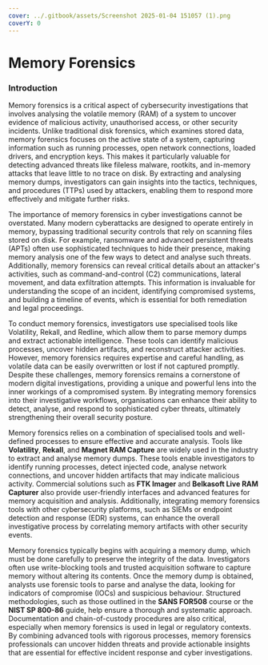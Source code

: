 ```yaml
---
cover: ../.gitbook/assets/Screenshot 2025-01-04 151057 (1).png
coverY: 0
---
```


# Memory Forensics

### Introduction

Memory forensics is a critical aspect of cybersecurity investigations that involves analysing the volatile memory (RAM) of a system to uncover evidence of malicious activity, unauthorised access, or other security incidents. Unlike traditional disk forensics, which examines stored data, memory forensics focuses on the active state of a system, capturing information such as running processes, open network connections, loaded drivers, and encryption keys. This makes it particularly valuable for detecting advanced threats like fileless malware, rootkits, and in-memory attacks that leave little to no trace on disk. By extracting and analysing memory dumps, investigators can gain insights into the tactics, techniques, and procedures (TTPs) used by attackers, enabling them to respond more effectively and mitigate further risks.

The importance of memory forensics in cyber investigations cannot be overstated. Many modern cyberattacks are designed to operate entirely in memory, bypassing traditional security controls that rely on scanning files stored on disk. For example, ransomware and advanced persistent threats (APTs) often use sophisticated techniques to hide their presence, making memory analysis one of the few ways to detect and analyse such threats. Additionally, memory forensics can reveal critical details about an attacker's activities, such as command-and-control (C2) communications, lateral movement, and data exfiltration attempts. This information is invaluable for understanding the scope of an incident, identifying compromised systems, and building a timeline of events, which is essential for both remediation and legal proceedings.

To conduct memory forensics, investigators use specialised tools like Volatility, Rekall, and Redline, which allow them to parse memory dumps and extract actionable intelligence. These tools can identify malicious processes, uncover hidden artifacts, and reconstruct attacker activities. However, memory forensics requires expertise and careful handling, as volatile data can be easily overwritten or lost if not captured promptly. Despite these challenges, memory forensics remains a cornerstone of modern digital investigations, providing a unique and powerful lens into the inner workings of a compromised system. By integrating memory forensics into their investigative workflows, organisations can enhance their ability to detect, analyse, and respond to sophisticated cyber threats, ultimately strengthening their overall security posture.

Memory forensics relies on a combination of specialised tools and well-defined processes to ensure effective and accurate analysis. Tools like **Volatility**, **Rekall**, and **Magnet RAM Capture** are widely used in the industry to extract and analyse memory dumps. These tools enable investigators to identify running processes, detect injected code, analyse network connections, and uncover hidden artifacts that may indicate malicious activity. Commercial solutions such as **FTK Imager** and **Belkasoft Live RAM Capturer** also provide user-friendly interfaces and advanced features for memory acquisition and analysis. Additionally, integrating memory forensics tools with other cybersecurity platforms, such as SIEMs or endpoint detection and response (EDR) systems, can enhance the overall investigative process by correlating memory artifacts with other security events.

Memory forensics typically begins with acquiring a memory dump, which must be done carefully to preserve the integrity of the data. Investigators often use write-blocking tools and trusted acquisition software to capture memory without altering its contents. Once the memory dump is obtained, analysts use forensic tools to parse and analyse the data, looking for indicators of compromise (IOCs) and suspicious behaviour. Structured methodologies, such as those outlined in the **SANS FOR508** course or the **NIST SP 800-86** guide, help ensure a thorough and systematic approach. Documentation and chain-of-custody procedures are also critical, especially when memory forensics is used in legal or regulatory contexts. By combining advanced tools with rigorous processes, memory forensics professionals can uncover hidden threats and provide actionable insights that are essential for effective incident response and cyber investigations.
